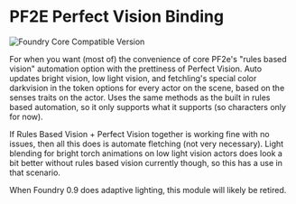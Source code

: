 # PF2E Perfect Vision Binding
![Foundry Core Compatible Version](https://img.shields.io/badge/dynamic/json.svg?url=https%3A%2F%2Fraw.githubusercontent.com%2FCarlosFdez%2Fpf2e-pv-binding%2Fmaster%2Fsrc%2Fmodule.json&label=Foundry%20Version&query=$.compatibleCoreVersion&colorB=orange)

For when you want (most of) the convenience of core PF2e's "rules based vision" automation option with the prettiness of Perfect Vision. Auto updates bright vision, low light vision, and fetchling's special color darkvision in the token options for every actor on the scene, based on the senses traits on the actor. Uses the same methods as the built in rules based automation, so it only supports what it supports (so characters only for now).

If Rules Based Vision + Perfect Vision together is working fine with no issues, then all this does is automate fletching (not very necessary). Light blending for bright torch animations on low light vision actors does look a bit better without rules based vision currently though, so this has a use in that scenario.

When Foundry 0.9 does adaptive lighting, this module will likely be retired.
